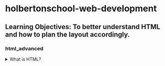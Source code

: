 # holbertonschool-web-development
## Learning Objectives: To better understand HTML and how to plan the layout accordingly.



### html_advanced
<details><summary>What is HTML?</summary>
HTML stands for HyperText Markup Language. It is the language used to display webpages. It is extremely difficult (if not impossible) to find a webpage that does not use HTML. HTML has a variety of elements to use, such as headings(<h1>), paragraphs(<p>), buttons(<button>), links (<li>), title (<title>), and many more. You can display your desired info in these elements, including being able to add titles to your paragraphs and linking to a different webpage.
</details>

<details><summary>How to create an HTML page from a wireframe?</summary>
Before beginning your your HTML webpage, you should plan ahead and decide what will be displayed on the page. It is advised to make a rough draft of how you wish for your page to be layed out. It doesn't need to look pretty, just legible.

Next you ascertain which elements you want to include. If you want a title for your page, you will need to use <title>. If you want a navbar to link to different pages, use the <li> element. Knowing which elements you will need is integral to designing your website.
</details>





<details><summary>What is the DOM?</summary>
Javascript can be implemented in an HTML code. However, depending on the size of your index, navigating and pointing to certain elements can be difficult. Which is why it is important to label and organize your elements. Thats where DOM comes in. DOM stands for Document Object Model. When an HTML is loaded, DOM is loaded as well and keeps track of elements with a specific id, name, or any other selector.
</details>

<details><summary>What is an element/tag?</summary>
An element is the main source of filling out your webpage. Its goal is to display the desired content within its brackets. For example...

```

<h1>This is  the header</h1>
<p>This is a Paragraph</p>
<p1>This is also a paragraph</p1>

```

The end result will be:

```

This is  the header
This is a Paragraph
This is also a paragraph

```

</details>

<details><summary></summary>

</details>

<details><summary></summary>


```

```
</details>

<details><summary></summary>

</details>

<details><summary></summary>

</details>